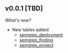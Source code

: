 ## v0.0.1 [TBD]

_What's new?_

- New tables added
  - [semgrep_deployment](https://github.com/gabrielsoltz/steampipe-plugin-semgrep/blob/main/semgrep/table_semgrep_deployment.go)
  - [semgrep_finding](https://github.com/gabrielsoltz/steampipe-plugin-semgrep/blob/main/semgrep/table_semgrep_finding.go)
  - [semgrep_project](https://github.com/gabrielsoltz/steampipe-plugin-semgrep/blob/main/semgrep/table_semgrep_project.go)
